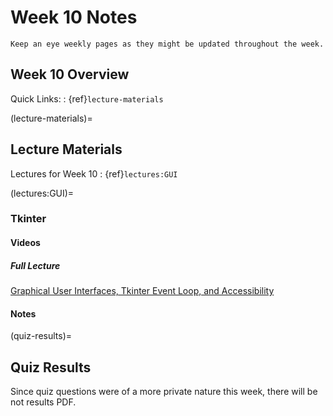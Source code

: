 Week 10 Notes
============================

```{note}
Keep an eye weekly pages as they might be updated throughout the week.
```

## Week 10 Overview


Quick Links:
: {ref}`lecture-materials`

(lecture-materials)=
## Lecture Materials

Lectures for Week 10
: {ref}`lectures:GUI`


(lectures:GUI)=
### Tkinter

#### Videos

##### Full Lecture
[Graphical User Interfaces, Tkinter Event Loop, and Accessibility](https://uci.yuja.com/V/Video?v=2314277&node=8342080&a=1543556734&autoplay=1)

#### Notes



(quiz-results)=
## Quiz Results

Since quiz questions were of a more private nature this week, there will be not results PDF.
